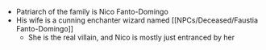 - Patriarch of the family is Nico Fanto-Domingo
- His wife is a cunning enchanter wizard named [[NPCs/Deceased/Faustia Fanto-Domingo]]
	- She is the real villain, and Nico is mostly just entranced by her